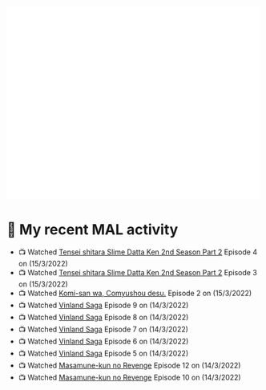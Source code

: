 ![Metrics](https://github.com/noxan-dev/noxan-dev/blob/main/github-metrics.svg)

# 🌸 My recent MAL activity

<!-- MAL_ACTIVITY:start -->

- 📺 Watched [Tensei shitara Slime Datta Ken 2nd Season Part 2](https://myanimelist.net/anime/41487) Episode 4 on (15/3/2022)
- 📺 Watched [Tensei shitara Slime Datta Ken 2nd Season Part 2](https://myanimelist.net/anime/41487) Episode 3 on (15/3/2022)
- 📺 Watched [Komi-san wa, Comyushou desu.](https://myanimelist.net/anime/48926) Episode 2 on (15/3/2022)
- 📺 Watched [Vinland Saga](https://myanimelist.net/anime/37521) Episode 9 on (14/3/2022)
- 📺 Watched [Vinland Saga](https://myanimelist.net/anime/37521) Episode 8 on (14/3/2022)
- 📺 Watched [Vinland Saga](https://myanimelist.net/anime/37521) Episode 7 on (14/3/2022)
- 📺 Watched [Vinland Saga](https://myanimelist.net/anime/37521) Episode 6 on (14/3/2022)
- 📺 Watched [Vinland Saga](https://myanimelist.net/anime/37521) Episode 5 on (14/3/2022)
- 📺 Watched [Masamune-kun no Revenge](https://myanimelist.net/anime/33487) Episode 12 on (14/3/2022)
- 📺 Watched [Masamune-kun no Revenge](https://myanimelist.net/anime/33487) Episode 10 on (14/3/2022)

<!-- MAL_ACTIVITY:end -->
